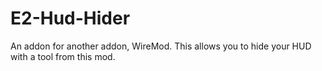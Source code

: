 # E2-Hud-Hider
An addon for another addon, WireMod. This allows you to hide your HUD with a tool from this mod.

